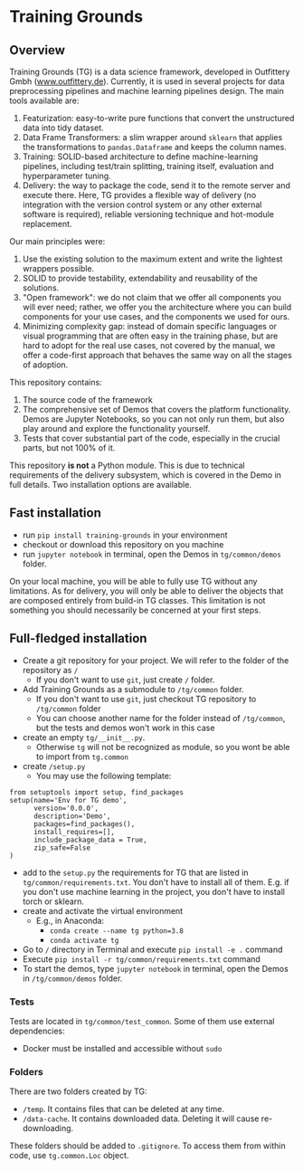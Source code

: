 # Training Grounds

## Overview

Training Grounds (TG) is a data science framework, developed in Outfittery Gmbh (www.outfittery.de).
Currently, it is used in several projects for data preprocessing pipelines and machine learning pipelines design.
The main tools available are:

1. Featurization: easy-to-write pure functions that convert the unstructured data into tidy dataset.
1. Data Frame Transformers: a slim wrapper around `sklearn` that applies the transformations to `pandas.Dataframe` 
and keeps the column names.
1. Training: SOLID-based architecture to define machine-learning pipelines, including test/train splitting, 
training itself, evaluation and hyperparameter tuning.
1. Delivery: the way to package the code, send it to the remote server and execute there. Here, TG provides a flexible way of delivery
(no integration with the version control system or any other external software is required), 
reliable versioning technique and hot-module replacement.

Our main principles were:

1. Use the existing solution to the maximum extent and write the lightest wrappers possible.
1. SOLID to provide testability, extendability and reusability of the solutions.
1. "Open framework": we do not claim that we offer all components you will ever need; 
rather, we offer you the architecture where you can build components for your use cases, and the components we used for ours.
1. Minimizing complexity gap: instead of domain specific languages or visual programming that are often easy in the training phase,
but are hard to adopt for the real use cases, not covered by the manual, we offer a code-first approach that behaves 
the same way on all the stages of adoption.

This repository contains:

1. The source code of the framework
1. The comprehensive set of Demos that covers the platform functionality. Demos are Jupyter Notebooks, so you can not only run them,
but also play around and explore the functionality yourself.
1. Tests that cover substantial part of the code, especially in the crucial parts, but not 100% of it.

This repository **is not** a Python module. This is due to technical requirements of the delivery subsystem, which
is covered in the Demo in full details. Two installation options are available.

## Fast installation

* run `pip install training-grounds` in your environment
* checkout or download this repository on you machine
* run `jupyter notebook` in terminal, open the Demos in `tg/common/demos` folder.

On your local machine, you will be able to fully use TG without any limitations.
As for delivery, you will only be able to deliver the objects that are composed entirely from build-in TG classes.
This limitation is not something you should necessarily be concerned at your first steps.

## Full-fledged installation

* Create a git repository for your project. We will refer to the folder of the repository as `/`
  * If you don't want to use `git`, just create `/` folder.
* Add Training Grounds as a submodule to `/tg/common` folder.
  * If you don't want to use `git`, just checkout TG repository to `/tg/common` folder
  * You can choose another name for the folder instead of `/tg/common`, but the tests and demos won't work in this case
* create an empty `tg/__init__.py`. 
  * Otherwise `tg` will not be recognized as module, so you wont be able to import from `tg.common`
* create `/setup.py`
  * You may use the following template:
```.python
from setuptools import setup, find_packages
setup(name='Env for TG demo',
      version='0.0.0',
      description='Demo',
      packages=find_packages(),
      install_requires=[],
      include_package_data = True,
      zip_safe=False
)
```
  * add to the `setup.py` the requirements for TG that are listed in `tg/common/requirements.txt`. 
    You don't have to install all of them. E.g. if you don't use machine learning in the project, you don't have to install torch or sklearn.
* create and activate the virtual environment 
  * E.g., in Anaconda: 
    * `conda create --name tg python=3.8`
    * `conda activate tg`
* Go to `/` directory in Terminal and execute `pip install -e .` command
* Execute `pip install -r tg/common/requirements.txt` command
* To start the demos, type `jupyter notebook` in terminal, open the Demos in `/tg/common/demos` folder.
 
### Tests

Tests are located in `tg/common/test_common`. Some of them use external dependencies:
* Docker must be installed and accessible without `sudo`
 
### Folders

There are two folders created by TG:

* `/temp`. It contains files that can be deleted at any time.
* `/data-cache`. It contains downloaded data. Deleting it will cause re-downloading.

These folders should be added to `.gitignore`. To access them from within code, use `tg.common.Loc` object.

